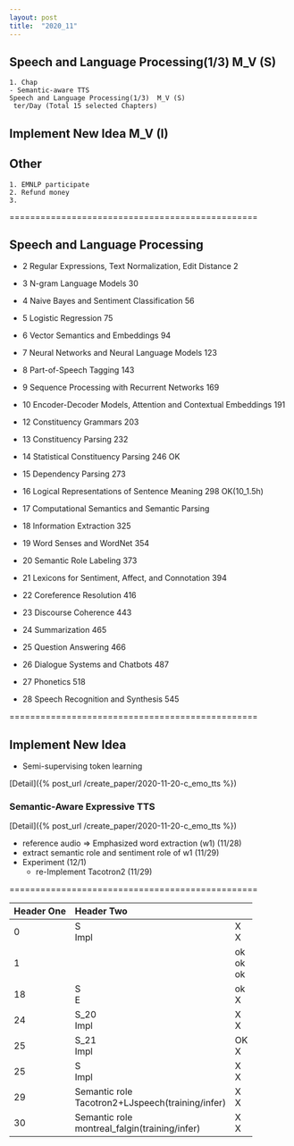 ```yaml
---
layout: post
title:  "2020_11"
---
```


## Speech and Language Processing(1/3)  M_V (S)
	1. Chap
	- Semantic-aware TTS
	Speech and Language Processing(1/3)  M_V (S)
	 ter/Day (Total 15 selected Chapters)
## Implement New Idea   M_V (I)

## Other
	1. EMNLP participate
	2. Refund money
	3.
================================================
## Speech and Language Processing

- 2 Regular Expressions, Text Normalization, Edit Distance 2

- 3 N-gram Language Models 30
- 4 Naive Bayes and Sentiment Classification 56
- 5 Logistic Regression 75
- 6 Vector Semantics and Embeddings 94
- 7 Neural Networks and Neural Language Models 123
- 8 Part-of-Speech Tagging 143
- 9 Sequence Processing with Recurrent Networks 169
- 10 Encoder-Decoder Models, Attention and Contextual Embeddings 191
- 12 Constituency Grammars 203
- 13 Constituency Parsing 232
- 14 Statistical Constituency Parsing 246  OK
- 15 Dependency Parsing 273
- 16 Logical Representations of Sentence Meaning 298 OK(10_1.5h)
- 17 Computational Semantics and Semantic Parsing
- 18 Information Extraction 325
- 19 Word Senses and WordNet 354
- 20 Semantic Role Labeling 373
- 21 Lexicons for Sentiment, Affect, and Connotation 394
- 22 Coreference Resolution 416
- 23 Discourse Coherence 443
- 24 Summarization 465
- 25 Question Answering 466
- 26 Dialogue Systems and Chatbots 487
- 27 Phonetics 518
- 28 Speech Recognition and Synthesis 545

================================================

## Implement New Idea
- Semi-supervising token learning

[Detail]({% post_url /create_paper/2020-11-20-c_emo_tts %})


### Semantic-Aware Expressive TTS
[Detail]({% post_url /create_paper/2020-11-20-c_emo_tts %})
  - reference audio => Emphasized word extraction (w1) (11/28)
  - extract semantic role and sentiment role of w1 (11/29)
  - Experiment (12/1)
	- re-Implement Tacotron2 (11/29)



================================================

| Header One     | Header Two     | |
| :------------- | :------------- |:------ |
|  0     | S<br>Impl<br>        |  X<br>X<br>  |
|  1      | <br><br>             | ok<br>ok<br>ok |
|  18     | S<br>E<br>           | ok<br>X<br> |
|  24     | S_20<br>Impl<br>        |  X<br>X<br>  |
|  25     | S_21<br>Impl<br>        |  OK<br>X<br> |
|  25     | S<br>Impl<br>        |  X<br>X<br>  |
|  29     | Semantic role <br>Tacotron2+LJspeech(training/infer)<br>        |  X<br>X<br>  |
|  30     | Semantic role <br>montreal_falgin(training/infer)<br>        |  X<br>X<br>  |
